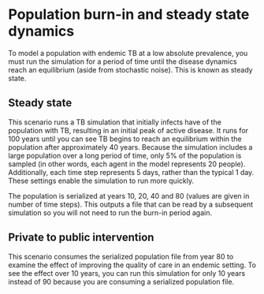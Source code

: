 # Population burn-in and steady state dynamics

To model a population with endemic TB at a low absolute prevalence, you must run the simulation for
a period of time until the disease dynamics reach an equilibrium (aside from stochastic noise). This
is known as steady state.

## Steady state

This scenario runs a TB simulation that initially infects have of the population with TB, resulting
in an initial peak of active disease. It runs for 100 years until you can see TB begins to reach an
equilibrium within the population after approximately 40 years. Because the simulation includes a
large population over a long period of time, only 5% of the population is sampled (in other words,
each agent in the model represents 20 people). Additionally, each time step represents 5 days,
rather than the typical 1 day. These settings enable the simulation to run more quickly.

The population is serialized at years 10, 20, 40 and 80 (values are given in number of time steps).
This outputs a file that can be read by a subsequent simulation so you will not need to run the 
burn-in period again.

## Private to public intervention

This scenario consumes the serialized population file from year 80 to examine the effect of
improving the quality of care in an endemic setting. To see the effect over 10 years, you can run
this simulation for only 10 years instead of 90 because you are consuming a serialized population
file.


